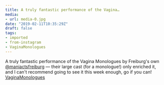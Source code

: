 ```yaml
---
title: A truly fantastic performance of the Vagina…
media:
- url: media-0.jpg
date: "2019-02-11T10:35:29Z"
draft: false
tags:
- imported
- from-instagram
- VaginaMonologues
---
```

A truly fantastic performance of the Vagina Monologues by Freiburg's own [@maniactsfreiburg](https://instagram.com/maniactsfreiburg) — their large cast \(for a monologue!) only enriched it, and I can't recommend going to see it this week enough, go if you can! [VaginaMonologues](/tags/vaginamonologues)

